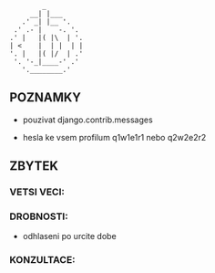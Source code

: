             _
         __| |___
       .' _| |__ '.
     .' .- |    -. '.
    .' |   |( |\  | '.
    | <    |  | |  | |
    '. |   |( |/  | .'
     '. '-_|____-' .'
       '.________.'


## POZNAMKY
* pouzivat django.contrib.messages

* hesla ke vsem profilum q1w1e1r1 nebo q2w2e2r2

## ZBYTEK

### VETSI VECI:
### DROBNOSTI:
* odhlaseni po urcite dobe
### KONZULTACE:
